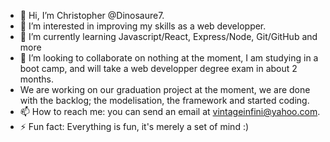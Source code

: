 - 👋 Hi, I’m Christopher @Dinosaure7.
- 👀 I’m interested in improving my skills as a web developper.
- 🌱 I’m currently learning Javascript/React, Express/Node, Git/GitHub and more
- 💞️ I’m looking to collaborate on nothing at the moment, I am studying in a boot camp, and will take a web developper degree exam in about 2 months.
- We are working on our graduation project at the moment, we are done with the backlog; the modelisation, the framework and started coding.
- 📫 How to reach me: you can send an email at vintageinfini@yahoo.com.
- ⚡ Fun fact: Everything is fun, it's merely a set of mind :)

